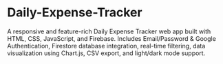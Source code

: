 # Daily-Expense-Tracker
A  responsive and feature-rich Daily Expense Tracker web app built with HTML, CSS, JavaScript, and Firebase. Includes Email/Password &amp; Google Authentication, Firestore database integration, real-time filtering, data visualization using Chart.js, CSV export, and light/dark mode support.
